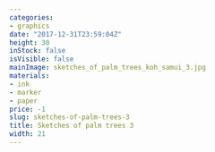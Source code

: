 ```yaml
---
categories:
- graphics
date: "2017-12-31T23:59:04Z"
height: 30
inStock: false
isVisible: false
mainImage: sketches_of_palm_trees_koh_samui_3.jpg
materials:
- ink
- marker
- paper
price: -1
slug: sketches-of-palm-trees-3
title: Sketches of palm trees 3
width: 21
---
```


